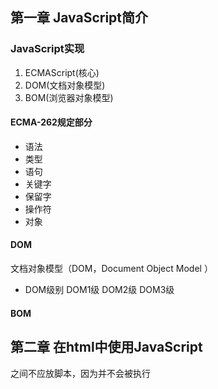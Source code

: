 ## 第一章 JavaScript简介

### JavaScript实现

1. ECMAScript(核心)
2. DOM(文档对象模型)
3. BOM(浏览器对象模型)

#### ECMA-262规定部分

- 语法
- 类型
- 语句
- 关键字
- 保留字
- 操作符
- 对象

#### DOM

文档对象模型（DOM，Document Object Model ）

- DOM级别 DOM1级 DOM2级 DOM3级

#### BOM

## 第二章 在html中使用JavaScript

<script type="text/javascript" src="test.js">两个</script>之间不应放脚本，因为并不会被执行</script>
<script>标签有一个defer属性可以延迟脚本执行，但是并不保证会按脚本排列顺序执行

建议：将脚本引入放在<body>标签的所有内容之后，而不放在<head>标签中进行引入，加快页面响应

<noscript></noscript>标签中的内容会在浏览器不支持脚本或脚本被禁用的时候输出，启用了脚本的浏览器将不会看到标签中的内容

## 第3章 基本概念

## 标识符

第一个字符必须是字母，下划线（_）或美元符号（$），有效命名为字母、数字、下划线和美元符号构成的

采用驼峰命名法：第一个字母小写，后面的每个单词首字母大写

单行注释：

```
//这是单行注释
```

多行注释：

```
/*这是
多行
注释
*/
```

## typeof 操作符

typeof – 判断给定变量的数据类型

返回：

“undefined” – 未定义的数据类型

“boolean” – 布尔值

“string” – 字符串

“number” – 数值

“object” – 对象或者NULL

“function” – 函数

注：函数在js中是对象，不是数据类型，因此使用typeof区分函数和对象是有必要的

　　typeof在有些时候会返回令人迷惑但技术上确是正确的值，例如，null和对象，两者都会返回“object”

　　null与undefined是相等的，null == undefined 将返回true

进行算术计算时，所有的八进制和十六进制都将转换成十进制

 

Infinity 无穷大，有正负无穷大，可以使用isFinite()判断是否无穷大

Number.MAX_VALUE，Number.MIN_VALUE分别保存着数值类型的最大值和最小值

Number.NEGATIVE_INFINITY和Number.POSITIVE_INFINITY分别保存着负和正无穷大

NaN 非数值，可以使用isNaN判断一个变量是否非数值

 

### 数值转换

强制转换Number()，但是结果并不合理，建议使用parseInt()函数，并带入需要转换的基数

例：

```
parseInt(“10”,2);    //以二进制解析
parseInt(“10”,8);    //以八进制解析
```

不带入基数意味着让parseInt自己决定如何解析字符串，这会在某些时候造成错误

parseFloat()与parseInt()基本相同，将字符串解析成浮点数，始终忽略前导零，只解析十进制值，十六进制将被解析成0，因此他没有第二个参数

 

### 字符串类型

字符串类型变量是不可变，亦即字符串变量是为一个常量，可以使用单引号（’），也可以使用双引号（”）定义字符串变量，但必须匹配，如果需要混用，建议加上转义字符（\）

使用toString()函数将一个值转换为字符串，数值则可以使用基数值进行转换

例：

```
var num = 10;

num.toString(“2”);  //”1010”

num.toString(“8”);  //”12”
```

 

也可以使用String()进行强制转换

 

### Object类型

constructor：构造函数

hasOwnProperty(propertyName)：检查给定的属性在当前对象中是否存在

isPrototypeOf(object)：检查传入的对象是否是传入对象的原型

propertyIsEnumerable(propertyName)：检查给定的属性是否能够使用for-in语句来枚举，与hasOwnProperty一样，给定的属性名必须以字符串的形式指定

toLocalString()：返回对象的字符串表示，与执行环境的地区对应

toString()：返回对象的字符串表示

valueOf()：返回对象的字符串、数值或布尔值表示。通常与toString返回相同

##  

## 操作符

按位非：~，按位与：&，按位或：|，按位异或：^，左移：<<，有符号右移：>>（以符号位填充），无符号右移：>>>（以零填充），逻辑非：!，逻辑与：&&，逻辑或：||

关系操作符：<，>，<=，>=

相等和不相等：==，!=，先转换再比较

全等和不全等：===，!==，只比较，不转换，类型不同则不同

条件操作符：? :，三目运算符

逗号操作符：（,），返回最后一个表达式的值：var num = (3,5,6,2)，num = 2

##  

## 语句

if{}，do{}while();，while(){}，for(;;){}

for-in语句：

精准的迭代语句，可以用来枚举对象的属性

```
for(property in expression) statement
```

 

例：

```
for(var propName in window){

         document.write(propName);

}
```

 

注：当对象的变量值为null或者为undefined时，for-in会发生错误，虽然ECMAScript5更改了这一错误，不过，为了最大限度的保证兼容性，在使用for-in循环之前，先检测该对象的值不是null或者undefined

 

### label语句：标签语句

```
start:for(var I = 0;i<count;i++){
    statement
}
```

这个start标签可以在之后的break和continue语句中使用，标签语句一般与循环语句一起使用

### with语句：

将代码的作用域设置到一个特定的对象中

```
with(expression) statement;
```

严格模式下不允许使用with语句，否则将被视为语法错误

大量使用with语句会导致性能下降以及代码调试困难，建议大型应用程序的开发不使用with语句

### switch语句

```js
switch(expression){
    case selection:statement;
         break;
     ……
    default:statement;
            break;
}
```

## 函数

严格模式对函数限制：

函数不能命名为eval和arguments

参数不能命名为eval和arguments

不能出现两个命名参数同名的情况

### 理解函数参数

js中的函数并不介意传进来多少个函数参数，即使与定义的情况不同，因为在函数接收到的永远都是一个类似数组形式的参数，函数并不关心数组包含的参数。可以在函数体内通过arguments对象来访问这个参数数组。

arguments只是与数组类似，因为可以使用方括号来访问它的元素，使用length来确定传进来的参数个数。arguments中的参数顺序与传进来的参数顺序一致，并且是同步改变的。

注：没有传递值的命名参数，将会被赋值为undefined值。

　　严格模式对arguments对象作出了一些限制：在函数中对arguments进行赋值将会变得无效，重写arguments值将会导致语法错误

　　使用arguments对参数的类型和数量进行判断，可以模仿重载

d

1. 